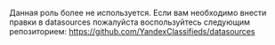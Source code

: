 Данная роль более не используется. 
Если вам необходимо внести правки в datasources пожалуйста воспользуйтесь следующим репозиторием: 
https://github.com/YandexClassifieds/datasources


